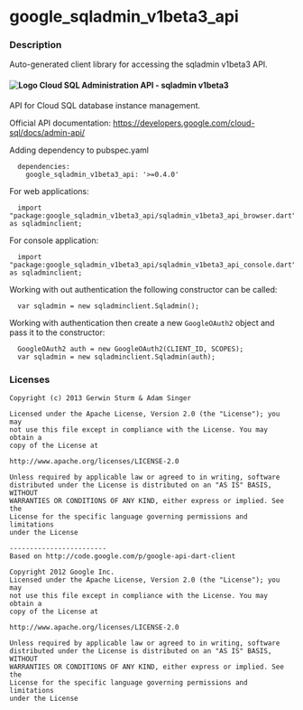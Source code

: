 # google_sqladmin_v1beta3_api

### Description

Auto-generated client library for accessing the sqladmin v1beta3 API.

#### ![Logo](http://www.google.com/images/icons/product/search-16.gif) Cloud SQL Administration API - sqladmin v1beta3

API for Cloud SQL database instance management.

Official API documentation: https://developers.google.com/cloud-sql/docs/admin-api/

Adding dependency to pubspec.yaml

```
  dependencies:
    google_sqladmin_v1beta3_api: '>=0.4.0'
```

For web applications:

```
  import "package:google_sqladmin_v1beta3_api/sqladmin_v1beta3_api_browser.dart" as sqladminclient;
```

For console application:

```
  import "package:google_sqladmin_v1beta3_api/sqladmin_v1beta3_api_console.dart" as sqladminclient;
```

Working with out authentication the following constructor can be called:

```
  var sqladmin = new sqladminclient.Sqladmin();
```

Working with authentication then create a new `GoogleOAuth2` object and pass it to the constructor:


```
  GoogleOAuth2 auth = new GoogleOAuth2(CLIENT_ID, SCOPES);
  var sqladmin = new sqladminclient.Sqladmin(auth);
```

### Licenses

```
Copyright (c) 2013 Gerwin Sturm & Adam Singer

Licensed under the Apache License, Version 2.0 (the "License"); you may 
not use this file except in compliance with the License. You may obtain a 
copy of the License at

http://www.apache.org/licenses/LICENSE-2.0

Unless required by applicable law or agreed to in writing, software
distributed under the License is distributed on an "AS IS" BASIS, WITHOUT
WARRANTIES OR CONDITIONS OF ANY KIND, either express or implied. See the
License for the specific language governing permissions and limitations 
under the License

------------------------
Based on http://code.google.com/p/google-api-dart-client

Copyright 2012 Google Inc.
Licensed under the Apache License, Version 2.0 (the "License"); you may 
not use this file except in compliance with the License. You may obtain a
copy of the License at

http://www.apache.org/licenses/LICENSE-2.0

Unless required by applicable law or agreed to in writing, software
distributed under the License is distributed on an "AS IS" BASIS, WITHOUT
WARRANTIES OR CONDITIONS OF ANY KIND, either express or implied. See the
License for the specific language governing permissions and limitations 
under the License

```
